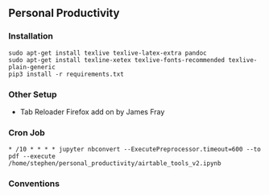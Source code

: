 ## Personal Productivity

### Installation
```
sudo apt-get install texlive texlive-latex-extra pandoc
sudo apt-get install texline-xetex texlive-fonts-recommended texlive-plain-generic
pip3 install -r requirements.txt
```
### Other Setup
- Tab Reloader Firefox add on by James Fray

### Cron Job
```
* /10 * * * * jupyter nbconvert --ExecutePreprocessor.timeout=600 --to pdf --execute /home/stephen/personal_productivity/airtable_tools_v2.ipynb 
```


### Conventions
